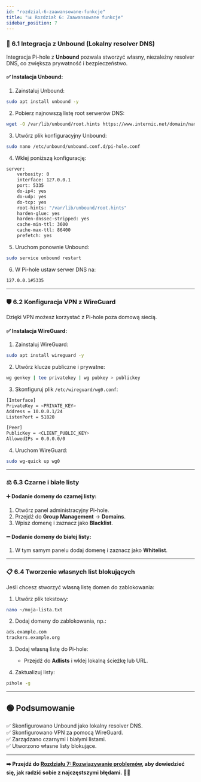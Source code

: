 ```yaml
---
id: "rozdzial-6-zaawansowane-funkcje"
title: "📊 Rozdział 6: Zaawansowane funkcje"
sidebar_position: 7
---
```


### 🔗 6.1 Integracja z Unbound (Lokalny resolver DNS)

Integracja Pi-hole z **Unbound** pozwala stworzyć własny, niezależny resolver DNS, co zwiększa prywatność i bezpieczeństwo.

#### ✅ **Instalacja Unbound:**
1. Zainstaluj Unbound:
``````bash
sudo apt install unbound -y
``````

2. Pobierz najnowszą listę root serwerów DNS:
``````bash
wget -O /var/lib/unbound/root.hints https://www.internic.net/domain/named.cache
``````

3. Utwórz plik konfiguracyjny Unbound:
``````bash
sudo nano /etc/unbound/unbound.conf.d/pi-hole.conf
``````

4. Wklej poniższą konfigurację:
``````bash
server:
    verbosity: 0
    interface: 127.0.0.1
    port: 5335
    do-ip4: yes
    do-udp: yes
    do-tcp: yes
    root-hints: "/var/lib/unbound/root.hints"
    harden-glue: yes
    harden-dnssec-stripped: yes
    cache-min-ttl: 3600
    cache-max-ttl: 86400
    prefetch: yes
``````

5. Uruchom ponownie Unbound:
``````bash
sudo service unbound restart
``````

6. W Pi-hole ustaw serwer DNS na:
``````bash
127.0.0.1#5335
``````

---

### 🛡️ 6.2 Konfiguracja VPN z WireGuard

Dzięki VPN możesz korzystać z Pi-hole poza domową siecią.

#### ✅ **Instalacja WireGuard:**
1. Zainstaluj WireGuard:
``````bash
sudo apt install wireguard -y
``````

2. Utwórz klucze publiczne i prywatne:
``````bash
wg genkey | tee privatekey | wg pubkey > publickey
``````

3. Skonfiguruj plik `/etc/wireguard/wg0.conf`:
``````bash
[Interface]
PrivateKey = <PRIVATE_KEY>
Address = 10.0.0.1/24
ListenPort = 51820

[Peer]
PublicKey = <CLIENT_PUBLIC_KEY>
AllowedIPs = 0.0.0.0/0
``````

4. Uruchom WireGuard:
``````bash
sudo wg-quick up wg0
``````

---

### ⚖️ 6.3 Czarne i białe listy

#### ➕ **Dodanie domeny do czarnej listy:**
1. Otwórz panel administracyjny Pi-hole.
2. Przejdź do **Group Management** → **Domains**.
3. Wpisz domenę i zaznacz jako **Blacklist**.

#### ➖ **Dodanie domeny do białej listy:**
1. W tym samym panelu dodaj domenę i zaznacz jako **Whitelist**.

---

### 📋 6.4 Tworzenie własnych list blokujących

Jeśli chcesz stworzyć własną listę domen do zablokowania:

1. Utwórz plik tekstowy:
``````bash
nano ~/moja-lista.txt
``````

2. Dodaj domeny do zablokowania, np.:
``````bash
ads.example.com
trackers.example.org
``````

3. Dodaj własną listę do Pi-hole:
   - Przejdź do **Adlists** i wklej lokalną ścieżkę lub URL.

4. Zaktualizuj listy:
``````bash
pihole -g
``````

---

## 🟢 Podsumowanie

✅ Skonfigurowano Unbound jako lokalny resolver DNS.  
✅ Skonfigurowano VPN za pomocą WireGuard.  
✅ Zarządzano czarnymi i białymi listami.  
✅ Utworzono własne listy blokujące.

---

**➡️ Przejdź do [Rozdziału 7: Rozwiązywanie problemów](./rozdzial-7-rozwiazywanie-problemow.md), aby dowiedzieć się, jak radzić sobie z najczęstszymi błędami.** 🧑‍💻
